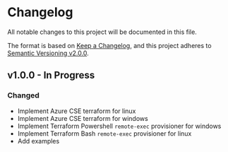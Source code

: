 # Changelog

All notable changes to this project will be documented in this file.

The format is based on [Keep a Changelog](https://keepachangelog.com/en/1.0.0/),
and this project adheres to [Semantic Versioning v2.0.0](https://semver.org/spec/v2.0.0.html).

## v1.0.0 - In Progress

### Changed

- Implement Azure CSE terraform for linux
- Implement Azure CSE terraform for windows
- Implement Terraform Powershell `remote-exec` provisioner for windows
- Implement Terraform Bash `remote-exec` provisioner for linux
- Add examples
